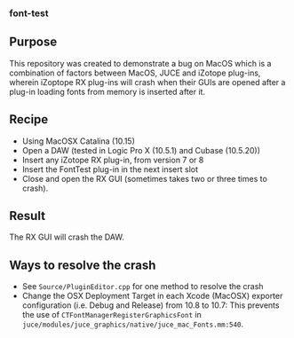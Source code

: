 ### font-test

## Purpose
This repository was created to demonstrate a bug on MacOS which is a  
combination of factors between MacOS, JUCE and iZotope plug-ins, wherein
iZoptope RX plug-ins will crash when their GUIs are opened after a plug-in
loading fonts from memory is inserted after it.

## Recipe
- Using MacOSX Catalina (10.15)
- Open a DAW (tested in Logic Pro X (10.5.1) and Cubase (10.5.20))
- Insert any iZotope RX plug-in, from version 7 or 8
- Insert the FontTest plug-in in the next insert slot
- Close and open the RX GUI (sometimes takes two or three times to crash).

## Result
The RX GUI will crash the DAW.

## Ways to resolve the crash
- See `Source/PluginEditor.cpp` for one method to resolve the crash
- Change the OSX Deployment Target in each Xcode (MacOSX) exporter configuration (i.e. Debug and Release) from 10.8 to 10.7:
    This prevents the use of `CTFontManagerRegisterGraphicsFont` in `juce/modules/juce_graphics/native/juce_mac_Fonts.mm:540`. 
